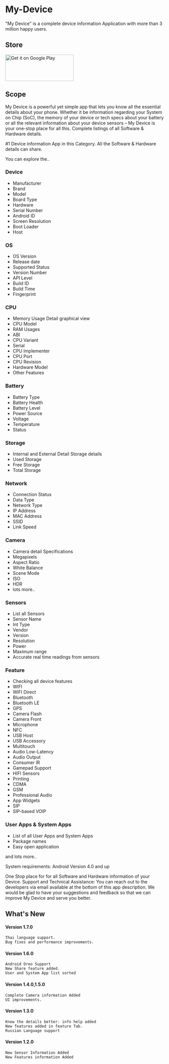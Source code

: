 # My-Device

"My Device" is a complete device information Application with more than 3 million happy users.

## Store
<a href='https://play.google.com/store/apps/details?id=com.anu.main.myandroid&pcampaignid=MKT-Other-global-all-co-prtnr-py-PartBadge-Mar2515-1'><img alt='Get it on Google Play' src='https://play.google.com/intl/en_gb/badges/images/generic/en_badge_web_generic.png' height="83" width="215" /></a>


## Scope

My Device is a powerful yet simple app that lets you know all the essential details about your phone. Whether it be information regarding your System on Chip (SoC), the memory of your device or tech specs about your battery or all the relevant information about your device sensors – My Device is your one-stop place for all this. Complete listings of all Software & Hardware details.

#1 Device information App in this Category. All the Software & Hardware details can share.

You can explore the..
### Device
* Manufacturer
* Brand
* Model
* Board Type
* Hardware
* Serial Number
* Android ID
* Screen Resolution
* Boot Loader
* Host

### OS
* OS Version
* Release date
* Supported Status
* Version Number
* API Level
* Build ID
* Build Time
* Fingerprint

### CPU
* Memory Usage Detail graphical view
* CPU Model
* RAM Usages
* ABI
* CPU Variant
* Serial
* CPU Implementer
* CPU Port
* CPU Revision
* Hardware Model
* Other Features

### Battery
* Battery Type
* Battery Health
* Battery Level
* Power Source
* Voltage
* Temperature
* Status

### Storage
* Internal and External Detail Storage details
* Used Storage
* Free Storage
* Total Storage

### Network
* Connection Status
* Data Type
* Network Type
* IP Address
* MAC Address
* SSID
* Link Speed

### Camera
* Camera detail Specifications
* Megapixels 
* Aspect Ratio
* White Balance
* Scene Mode
* ISO
* HDR
* lots more..

### Sensors
* List all Sensors
* Sensor Name
* Int Type
* Vendor
* Version
* Resolution
* Power
* Maximum range
* Accurate real time readings from sensors

### Feature
* Checking all device features
* WIFI
* WIFI Direct
* Bluetooth
* Bluetooth LE
* GPS
* Camera Flash
* Camera Front
* Microphone
* NFC
* USB Host
* USB Accessory
* Multitouch
* Audio Low-Latency
* Audio Output
* Consumer IR
* Gamepad Support
* HIFI Sensors
* Printing
* CDMA
* GSM
* Professional Audio
* App Widgets
* SIP
* SIP-based VOIP

### User Apps & System Apps
* List of all User Apps and System Apps
* Package names
* Easy open application


and lots more..


System requirements:
Android Version 4.0 and up

One Stop place for for all Software and Hardware information of your Device.
Support and Technical Assistance:
You can reach out to the developers via email available at the bottom of this app description. We would be glad to have your suggestions and feedback so that we can improve My Device and serve you better.

## What's New

#### Version 1.7.0
```
Thai language support.
Bug fixes and performance improvements.
```
#### Version 1.6.0
```
Android Oreo Support
New Share feature added.
User and System App list sorted
```
#### Version 1.4.0,1.5.0
```
Complete Camera information Added
UI improvements.
```
#### Version 1.3.0
```
Know the details better- info help added
New features added in feature Tab.
Russian Language support
```
#### Version 1.2.0 
```
New Sensor Information Added 
New Features information Added
```
